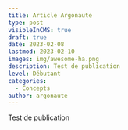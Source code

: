 ```yaml
---
title: Article Argonaute
type: post
visibleInCMS: true
draft: true
date: 2023-02-08
lastmod: 2023-02-10
images: img/awesome-ha.png
description: Test de publication
level: Débutant
categories:
  - Concepts
author: argonaute
---
```

T﻿est de publication
